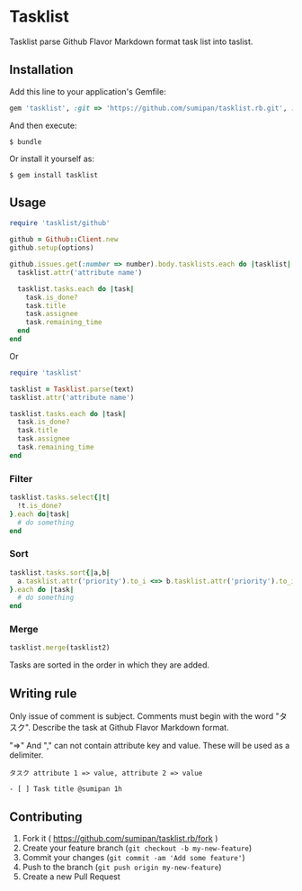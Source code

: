 # Tasklist

Tasklist parse Github Flavor Markdown format task list into taslist.

## Installation

Add this line to your application's Gemfile:

```ruby
gem 'tasklist', :git => 'https://github.com/sumipan/tasklist.rb.git', :branch => 'master'
```

And then execute:

    $ bundle

Or install it yourself as:

    $ gem install tasklist

## Usage

```ruby
require 'tasklist/github'

github = Github::Client.new
github.setup(options)

github.issues.get(:number => number).body.tasklists.each do |tasklist|
  tasklist.attr('attribute name')

  tasklist.tasks.each do |task|
    task.is_done?
    task.title
    task.assignee
    task.remaining_time
  end
end
```

Or

```ruby
require 'tasklist'

tasklist = Tasklist.parse(text)
tasklist.attr('attribute name')

tasklist.tasks.each do |task|
  task.is_done?
  task.title
  task.assignee
  task.remaining_time
end
```

### Filter

```ruby
tasklist.tasks.select{|t|
  !t.is_done?
}.each do|task|
  # do something
end
```

### Sort

```ruby
tasklist.tasks.sort{|a,b|
  a.tasklist.attr('priority').to_i <=> b.tasklist.attr('priority').to_i
}.each do |task|
  # do something
end
```

### Merge

```ruby
tasklist.merge(tasklist2)
```

Tasks are sorted in the order in which they are added.

## Writing rule

Only issue of comment is subject.
Comments must begin with the word "タスク".
Describe the task at Github Flavor Markdown format.

"=>" And "," can not contain attribute key and value. These will be used as a delimiter.

```
タスク attribute 1 => value, attribute 2 => value

- [ ] Task title @sumipan 1h
```


## Contributing

1. Fork it ( https://github.com/sumipan/tasklist.rb/fork )
2. Create your feature branch (`git checkout -b my-new-feature`)
3. Commit your changes (`git commit -am 'Add some feature'`)
4. Push to the branch (`git push origin my-new-feature`)
5. Create a new Pull Request
